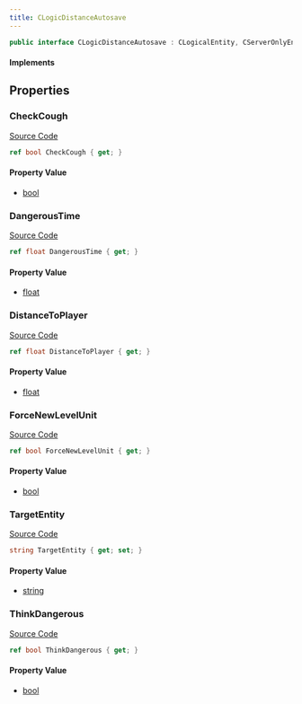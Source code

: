 ```yaml
---
title: CLogicDistanceAutosave
---
```


```csharp
public interface CLogicDistanceAutosave : CLogicalEntity, CServerOnlyEntity, CBaseEntity, CEntityInstance, ISchemaClass<CEntityInstance>, ISchemaClass<CBaseEntity>, ISchemaClass<CServerOnlyEntity>, ISchemaClass<CLogicalEntity>, ISchemaClass<CLogicDistanceAutosave>, ISchemaField, ISchemaClass, INativeHandle
```

#### Implements

## Properties

### CheckCough

[Source Code](https://github.com/swiftly-solution/swiftlys2/blob/beta/managed/src/SwiftlyS2.Generated/Schemas/Interfaces/CLogicDistanceAutosave.cs#L22)

```csharp
ref bool CheckCough { get; }
```

#### Property Value

- [bool](https://learn.microsoft.com/dotnet/api/system.boolean)

### DangerousTime

[Source Code](https://github.com/swiftly-solution/swiftlys2/blob/beta/managed/src/SwiftlyS2.Generated/Schemas/Interfaces/CLogicDistanceAutosave.cs#L26)

```csharp
ref float DangerousTime { get; }
```

#### Property Value

- [float](https://learn.microsoft.com/dotnet/api/system.single)

### DistanceToPlayer

[Source Code](https://github.com/swiftly-solution/swiftlys2/blob/beta/managed/src/SwiftlyS2.Generated/Schemas/Interfaces/CLogicDistanceAutosave.cs#L18)

```csharp
ref float DistanceToPlayer { get; }
```

#### Property Value

- [float](https://learn.microsoft.com/dotnet/api/system.single)

### ForceNewLevelUnit

[Source Code](https://github.com/swiftly-solution/swiftlys2/blob/beta/managed/src/SwiftlyS2.Generated/Schemas/Interfaces/CLogicDistanceAutosave.cs#L20)

```csharp
ref bool ForceNewLevelUnit { get; }
```

#### Property Value

- [bool](https://learn.microsoft.com/dotnet/api/system.boolean)

### TargetEntity

[Source Code](https://github.com/swiftly-solution/swiftlys2/blob/beta/managed/src/SwiftlyS2.Generated/Schemas/Interfaces/CLogicDistanceAutosave.cs#L16)

```csharp
string TargetEntity { get; set; }
```

#### Property Value

- [string](https://learn.microsoft.com/dotnet/api/system.string)

### ThinkDangerous

[Source Code](https://github.com/swiftly-solution/swiftlys2/blob/beta/managed/src/SwiftlyS2.Generated/Schemas/Interfaces/CLogicDistanceAutosave.cs#L24)

```csharp
ref bool ThinkDangerous { get; }
```

#### Property Value

- [bool](https://learn.microsoft.com/dotnet/api/system.boolean)

